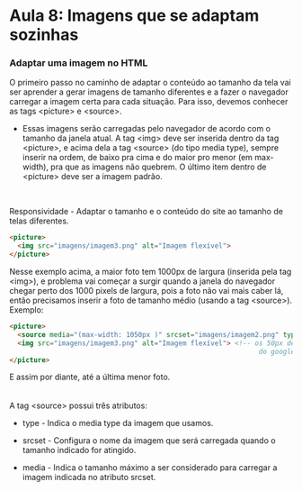 # Aula 8: Imagens que se adaptam sozinhas 


### Adaptar uma imagem no HTML 

O primeiro passo no caminho de adaptar o conteúdo ao tamanho da tela vai ser aprender a gerar imagens de tamanho diferentes e a fazer o navegador carregar a imagem certa para cada situação. Para isso, devemos conhecer as tags &lt;picture&gt; e &lt;source&gt;. 
* Essas imagens serão carregadas pelo navegador de acordo com o tamanho da janela atual. A tag &lt;img&gt; deve ser inserida dentro da tag &lt;picture&gt;, e acima dela a tag &lt;source&gt; (do tipo media type), sempre inserir na ordem, de baixo pra cima e do maior pro menor (em max-width), pra que as imagens não quebrem. O último item dentro de &lt;picture&gt; deve ser a imagem padrão. 
<br>

Responsividade - Adaptar o tamanho e o conteúdo do site ao tamanho de telas diferentes. 
~~~html
<picture> 
  <img src="imagens/imagem3.png" alt="Imagem flexível"> 
</picture> 
~~~
 
Nesse exemplo acima, a maior foto tem 1000px de largura (inserida pela tag &lt;img&gt;), e problema vai começar a surgir quando a janela do navegador chegar perto dos 1000 pixels de largura, pois a foto não vai mais caber lá, então precisamos inserir a foto de tamanho médio (usando a tag &lt;source&gt;). Exemplo:
~~~html
<picture> 
  <source media="(max-width: 1050px )" srcset="imagens/imagem2.png" type="image/png"> 
  <img src="imagens/imagem3.png" alt="Imagem flexível"> <!-- os 50px de diferença é uma ''folga'' pra barra de rolagem 
                                                              do google não aparecer antes da imagem.-->
</picture> 
~~~

E assim por diante, até a última menor foto. 
<br>
<br>
<br>
A tag &lt;source&gt; possui três atributos: 

* type - Indica o media type da imagem que usamos.   

* srcset - Configura o nome da imagem que será carregada quando o tamanho indicado for atingido. 

* media - Indica o tamanho máximo a ser considerado para carregar a imagem indicada no atributo srcset. 
